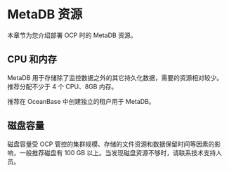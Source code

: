 # MetaDB 资源

本章节为您介绍部署 OCP 时的 MetaDB 资源。

## CPU 和内存

MetaDB 用于存储除了监控数据之外的其它持久化数据，需要的资源相对较少。推荐分配不少于 4 个 CPU、8GB 内存。

推荐在 OceanBase 中创建独立的租户用于 MetaDB。

## 磁盘容量

磁盘容量受 OCP 管控的集群规模、存储的文件资源和数据保留时间等因素的影响，一般推荐磁盘有 100 GB 以上。当发现磁盘资源不够时，请联系技术支持人员。
